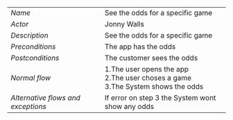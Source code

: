 |||
| --- | --- |
| *Name* | See the odds for a specific game |
| *Actor* |  Jonny Walls | 
| *Description* | See the odds for a specific game |
| *Preconditions* | The app has the odds|
| *Postconditions* |The customer sees the odds |
| *Normal flow* | 1.The user opens the app <br>2.The user choses a game <br>3.The System shows the odds |
| *Alternative flows and exceptions* |  If error on step 3 the System wont show any odds|
